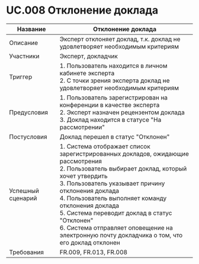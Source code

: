 # UC.008 Отклонение доклада
<!-- Подробное описание сценария использования системы с привязкой к ролям участников и задействованным бизнес-сущностям 
https://confluence.mts.ru/pages/viewpage.action?pageId=375782119 
-->

<!-- 
    Примечание для проверяющего:
    Поменял формат таблицы на HTML, т.к. в Markdown-таблицах очень трудно работать с многострочным текстом
-->

<table>
    <thead>
        <th>Название</th>
        <th>Отклонение доклада</th>
    </thead>
    <tbody>
        <tr>
            <td>Описание</td>
            <td>Эксперт отклоняет доклад, т.к. доклад не удовлетворяет необходимым критериям</td>
        </tr>
        <tr>
            <td>Участники</td>
            <td>Эксперт, докладчик</td>
        </tr>
        <tr>
            <td>Триггер</td>
            <td>
                1. Пользователь находится в личном кабинете эксперта<br/>
                2. С точки зрения эксперта доклад не удовлетворяет необходимым критериям</td>
        </tr>
        <tr>
            <td>Предусловия</td>
            <td>
                1. Пользователь зарегистрирован на конференции в качестве эксперта<br/>
                2. Эксперт назначен рецензентом доклада<br/>
                3. Доклад находится в статусе "На рассмотрении"<br/>
            </td>
        </tr>
        <tr>
            <td>Постусловия</td>
            <td>Доклад перешел в статус "Отклонен"</td>
        </tr>
        <tr>
            <td>Успешный сценарий</td>
            <td>
                1. Система отображает список зарегистрированных докладов, ожидающие рассмотрения<br/>
                2. Пользователь выбирает доклад, который хочет утвердить<br/>
                3. Пользователь указывает причину отклонения доклада<br/>
                4. Пользователь выполняет команду отклонения доклада<br/>
                5. Система переводит доклад в статус "Отклонен"<br/>
                6. Система отправляет оповещение на электронную почту докладчика о том, что его доклад отклонен<br/>
            </td>
        </tr>
        <tr>
            <td>Требования</td>
            <td>FR.009, FR.013, FR.008</td>
        </tr>
    </tbody>
</table>
